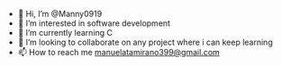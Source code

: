 - 👋 Hi, I’m @Manny0919
- 👀 I’m interested in software development
- 🌱 I’m currently learning C
- 💞️ I’m looking to collaborate on any project where i can keep learning
- 📫 How to reach me manuelatamirano399@gmail.com

<!---
Manny0919/Manny0919 is a ✨ special ✨ repository because its `README.md` (this file) appears on your GitHub profile.
You can click the Preview link to take a look at your changes.
--->
